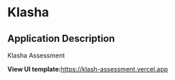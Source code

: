 # Klasha

## Application Description

Klasha Assessment

<b> View UI template:</b>https://klash-assessment.vercel.app<br/>
